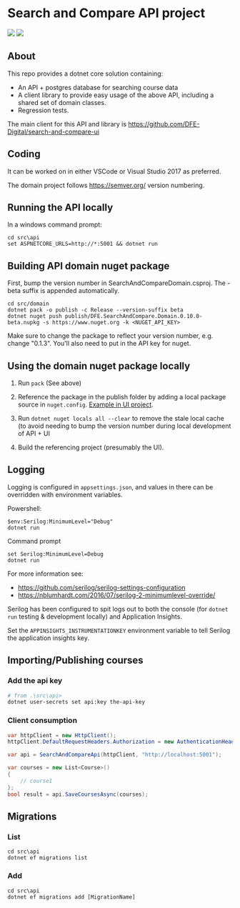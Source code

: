 # Search and Compare API project

[<img src="https://img.shields.io/nuget/v/DFE.SearchAndCompare.Domain.svg">](https://www.nuget.org/packages/DFE.SearchAndCompare.Domain)
[<img src="https://api.travis-ci.org/DFE-Digital/search-and-compare-api.svg?branch=master">](https://travis-ci.org/DFE-Digital/search-and-compare-api?branch=master)

## About

This repo provides a dotnet core solution containing:

* An API + postgres database for searching course data
* A client library to provide easy usage of the above API, including a shared set of domain classes.
* Regression tests.

The main client for this API and library is https://github.com/DFE-Digital/search-and-compare-ui

## Coding

It can be worked on in either VSCode or Visual Studio 2017 as preferred.

The domain project follows https://semver.org/ version numbering.

## Running the API locally

In a windows command prompt:

    cd src\api
    set ASPNETCORE_URLS=http://*:5001 && dotnet run

## Building API domain nuget package

First, bump the version number in SearchAndCompareDomain.csproj. The -beta suffix is appended automatically.

```
cd src/domain
dotnet pack -o publish -c Release --version-suffix beta
dotnet nuget push publish/DFE.SearchAndCompare.Domain.0.10.0-beta.nupkg -s https://www.nuget.org -k <NUGET_API_KEY>
```

Make sure to change the package to reflect your version number, e.g. change "0.1.3". You'll also need to put in the API key for nuget.

## Using the domain nuget package locally

1. Run `pack` (See above)
2. Reference the package in the publish folder by adding a local package source in `nuget.config`.
   [Example in UI project](https://github.com/DFE-Digital/search-and-compare-ui/blob/dd22365f4ae476c9a0126d6acbd60020a6a10858/Nuget.config).

    <configuration><packageSources><add key="local-packages" value="../search-and-compare-api/src/domain/publish" />

3.  Run `dotnet nuget locals all --clear` to remove the stale local cache (to avoid needing to bump the version number during local development
    of API + UI
4. Build the referencing project (presumably the UI).

## Logging

Logging is configured in `appsettings.json`, and values in there can be overridden with environment variables.

Powershell:

    $env:Serilog:MinimumLevel="Debug"
    dotnet run

Command prompt

    set Serilog:MinimumLevel=Debug
    dotnet run

For more information see:

* https://github.com/serilog/serilog-settings-configuration
* https://nblumhardt.com/2016/07/serilog-2-minimumlevel-override/

Serilog has been configured to spit logs out to both the console
(for `dotnet run` testing & development locally) and Application Insights.

Set the `APPINSIGHTS_INSTRUMENTATIONKEY` environment variable to tell Serilog the application insights key.

## Importing/Publishing courses

### Add the api key

```bash
# from .\src\api>
dotnet user-secrets set api:key the-api-key
```
### Client consumption

```csharp
var httpClient = new HttpClient();
httpClient.DefaultRequestHeaders.Authorization = new AuthenticationHeaderValue("Bearer", "the-api-key");

var api = SearchAndCompareApi(httpClient, "http://localhost:5001");

var courses = new List<Course>()
{
    // course1
};
bool result = api.SaveCoursesAsync(courses);
```

## Migrations

### List

    cd src\api
    dotnet ef migrations list

### Add

    cd src\api
    dotnet ef migrations add [MigrationName]
